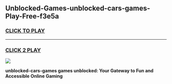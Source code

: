 
## Unblocked-Games-unblocked-cars-games-Play-Free-f3e5a
<h3>
<a href="https://premium76.site?title=unblocked-cars-games&ref=10A">CLICK TO PLAY</a></h3>
<hr>

<h3>
<a href="https://premium76.site?title=unblocked-cars-games&ref=10A">CLICK 2 PLAY</a>
  
</h3>

<a href="https://premium76.site?title=unblocked-cars-games&ref=10A"><img src="https://clearcache.store/games.png"></a>


**unblocked-cars-games games unblocked: Your Gateway to Fun and Accessible Online Gaming**
